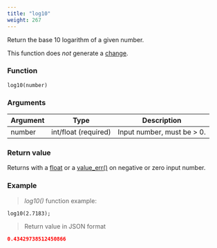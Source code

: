 ```yaml
---
title: "log10"
weight: 267
---
```


Return the base 10 logarithm of a given number.

This function does *not* generate a [change](../../../overview/changes).

### Function

`log10(number)`

### Arguments

Argument | Type                 | Description
-------- | -------------------- | ------------
number   | int/float (required) | Input number, must be > 0.

### Return value

Returns with a [float](../../../data-types/float) or a [value_err()](../../../errors/value_err) on negative or zero input number.

### Example

> _log10()_ function example:

```thingsdb,json_response
log10(2.7183);
```

> Return value in JSON format

```json
0.43429738512450866
```
